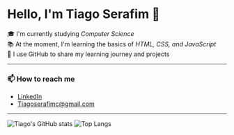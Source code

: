 #  Hello, I'm Tiago Serafim 👋

🎓 I'm currently studying *Computer Science*   
📚 At the moment, I'm learning the basics of *HTML, CSS, and JavaScript*  
🚀 I use GitHub to share my learning journey and projects  

---

### 📫 How to reach me
- [LinkedIn](https://www.linkedin.com/in/tiagoserafim/)
- Tiagoserafimc@gmail.com
  
---

![Tiago's GitHub stats](https://github-readme-stats.vercel.app/api?username=Tiagoseraf1m&show_icons=true&theme=radical&cache_seconds=7200) 
![Top Langs](https://github-readme-stats.vercel.app/api/top-langs/?username=Tiagoseraf1m&layout=compact&theme=radical&exclude_repo=chat-tempo-real-teste)
